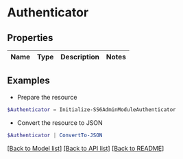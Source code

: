 # Authenticator
## Properties

Name | Type | Description | Notes
------------ | ------------- | ------------- | -------------

## Examples

- Prepare the resource
```powershell
$Authenticator = Initialize-SS6AdminModuleAuthenticator 
```

- Convert the resource to JSON
```powershell
$Authenticator | ConvertTo-JSON
```

[[Back to Model list]](../README.md#documentation-for-models) [[Back to API list]](../README.md#documentation-for-api-endpoints) [[Back to README]](../README.md)

